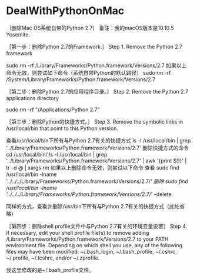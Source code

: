 # DealWithPythonOnMac


｛删除Mac OS系统自带的Python 2.7｝
备注：我的macOS版本是10.10.5 Yosemite.

［第一步：删除Python 2.7的Framework.］
Step 1. Remove the Python 2.7 framework

sudo rm -rf /Library/Frameworks/Python.framework/Versions/2.7
如果以上命令无效，则尝试如下命令（系统自带Python的默认路径）
sudo rm -rf /System/Library/Frameworks/Python.framework/Versions/2.7

［第二步：删除Python 2.7的应用程序目录。］
Step 2. Remove the Python 2.7 applications directory

sudo rm -rf "/Applications/Python 2.7"

［第三步：删除Python的快捷方式。］
Step 3. Remove the symbolic links in /usr/local/bin that point to this Python version.

查看/usr/local/bin下所有与Python 2.7有关的快捷方式
ls -l /usr/local/bin | grep '../Library/Frameworks/Python.framework/Versions/2.7'
删除快捷方式的命令
cd /usr/local/bin/
ls -l /usr/local/bin | grep '../Library/Frameworks/Python.framework/Versions/2.7' | awk '{print $9}' | tr -d @ | xargs rm
如果以上删除命令无效，则尝试以下命令
查看
sudo find /usr/local/bin -lname '../../../Library/Frameworks/Python.framework/Versions/2.7/*'
删除
sudo find /usr/local/bin -lname '../../../Library/Frameworks/Python.framework/Versions/2.7/*' -delete

同样的方式，查看并删除/usr/bin下所有与Python 2.7有关的快捷方式（此处省略）

［第四步：删除shell profile文件中与Python 2.7有关的环境变量设置］
Step 4. If necessary, edit your shell profile file(s) to remove adding /Library/Frameworks/Python.framework/Versions/2.7 to your PATH environment file. 
Depending on which shell you use, any of the following files may have been modified: ~/.bash_login, ~/.bash_profile, ~/.cshrc, ~/.profile, ~/.tcshrc, and/or ~/.zprofile.

我这里修改的是~/.bash_profile文件。
